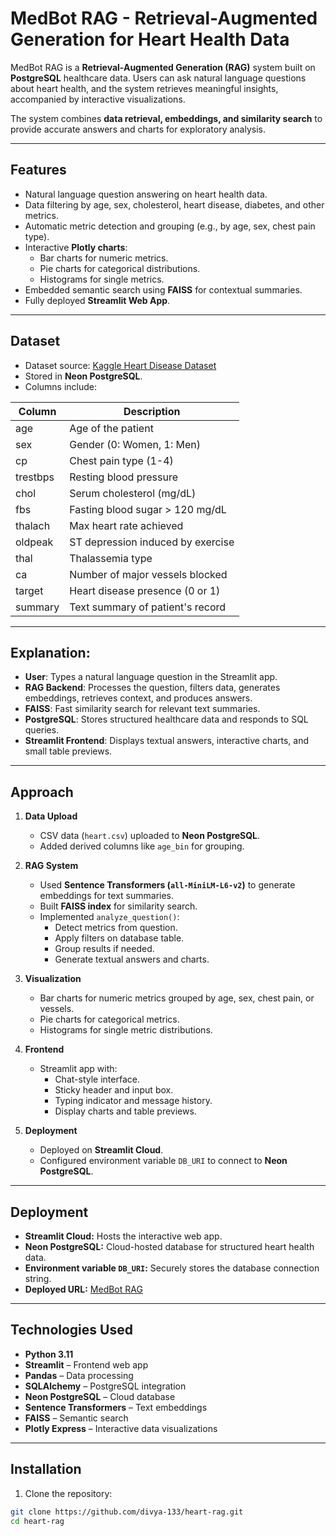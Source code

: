 # MedBot RAG - Retrieval-Augmented Generation for Heart Health Data

MedBot RAG is a **Retrieval-Augmented Generation (RAG)** system built on **PostgreSQL** healthcare data. Users can ask natural language questions about heart health, and the system retrieves meaningful insights, accompanied by interactive visualizations.

The system combines **data retrieval, embeddings, and similarity search** to provide accurate answers and charts for exploratory analysis.

---


## Features

- Natural language question answering on heart health data.
- Data filtering by age, sex, cholesterol, heart disease, diabetes, and other metrics.
- Automatic metric detection and grouping (e.g., by age, sex, chest pain type).
- Interactive **Plotly charts**:
  - Bar charts for numeric metrics.
  - Pie charts for categorical distributions.
  - Histograms for single metrics.
- Embedded semantic search using **FAISS** for contextual summaries.
- Fully deployed **Streamlit Web App**.

---

## Dataset

- Dataset source: [Kaggle Heart Disease Dataset](https://www.kaggle.com/ronitf/heart-disease-uci)
- Stored in **Neon PostgreSQL**.
- Columns include:

| Column      | Description                       |
|------------ |-----------------------------------|
| age         | Age of the patient                 |
| sex         | Gender (0: Women, 1: Men)         |
| cp          | Chest pain type (1-4)              |
| trestbps    | Resting blood pressure             |
| chol        | Serum cholesterol (mg/dL)          |
| fbs         | Fasting blood sugar > 120 mg/dL    |
| thalach     | Max heart rate achieved            |
| oldpeak     | ST depression induced by exercise  |
| thal        | Thalassemia type                   |
| ca          | Number of major vessels blocked    |
| target      | Heart disease presence (0 or 1)   |
| summary     | Text summary of patient's record  |

---

## Explanation:

- **User**: Types a natural language question in the Streamlit app.  
- **RAG Backend**: Processes the question, filters data, generates embeddings, retrieves context, and produces answers.  
- **FAISS**: Fast similarity search for relevant text summaries.  
- **PostgreSQL**: Stores structured healthcare data and responds to SQL queries.  
- **Streamlit Frontend**: Displays textual answers, interactive charts, and small table previews.  

---

## Approach

1. **Data Upload**
   - CSV data (`heart.csv`) uploaded to **Neon PostgreSQL**.
   - Added derived columns like `age_bin` for grouping.

2. **RAG System**
   - Used **Sentence Transformers (`all-MiniLM-L6-v2`)** to generate embeddings for text summaries.
   - Built **FAISS index** for similarity search.
   - Implemented `analyze_question()`:
     - Detect metrics from question.
     - Apply filters on database table.
     - Group results if needed.
     - Generate textual answers and charts.

3. **Visualization**
   - Bar charts for numeric metrics grouped by age, sex, chest pain, or vessels.
   - Pie charts for categorical metrics.
   - Histograms for single metric distributions.

4. **Frontend**
   - Streamlit app with:
     - Chat-style interface.
     - Sticky header and input box.
     - Typing indicator and message history.
     - Display charts and table previews.

5. **Deployment**
   - Deployed on **Streamlit Cloud**.
   - Configured environment variable `DB_URI` to connect to **Neon PostgreSQL**.

---

## Deployment

- **Streamlit Cloud:** Hosts the interactive web app.
- **Neon PostgreSQL:** Cloud-hosted database for structured heart health data.
- **Environment variable `DB_URI`:** Securely stores the database connection string.
- **Deployed URL:** [MedBot RAG](https://heart-rag-cjueb5dvxztrbji6k74l4t.streamlit.app/)

---

## Technologies Used

- **Python 3.11**
- **Streamlit** – Frontend web app
- **Pandas** – Data processing
- **SQLAlchemy** – PostgreSQL integration
- **Neon PostgreSQL** – Cloud database
- **Sentence Transformers** – Text embeddings
- **FAISS** – Semantic search
- **Plotly Express** – Interactive data visualizations

---

## Installation

1. Clone the repository:

```bash
git clone https://github.com/divya-133/heart-rag.git
cd heart-rag



